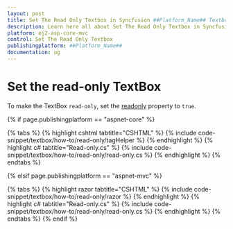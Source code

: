 ```yaml
---
layout: post
title: Set The Read Only Textbox in Syncfusion ##Platform_Name## Textbox Component
description: Learn here all about Set The Read Only Textbox in Syncfusion ##Platform_Name## Textbox component of Syncfusion Essential JS 2 and more.
platform: ej2-asp-core-mvc
control: Set The Read Only Textbox
publishingplatform: ##Platform_Name##
documentation: ug
---
```



# Set the read-only TextBox

To make the TextBox `read-only`, set the [readonly](https://help.syncfusion.com/cr/aspnetcore-js2/syncfusion.ej2.inputs.textbox.html#Syncfusion_EJ2_Inputs_TextBox_Readonly) property to `true`.

{% if page.publishingplatform == "aspnet-core" %}

{% tabs %}
{% highlight cshtml tabtitle="CSHTML" %}
{% include code-snippet/textbox/how-to/read-only/tagHelper %}
{% endhighlight %}
{% highlight c# tabtitle="Read-only.cs" %}
{% include code-snippet/textbox/how-to/read-only/read-only.cs %}
{% endhighlight %}
{% endtabs %}

{% elsif page.publishingplatform == "aspnet-mvc" %}

{% tabs %}
{% highlight razor tabtitle="CSHTML" %}
{% include code-snippet/textbox/how-to/read-only/razor %}
{% endhighlight %}
{% highlight c# tabtitle="Read-only.cs" %}
{% include code-snippet/textbox/how-to/read-only/read-only.cs %}
{% endhighlight %}
{% endtabs %}
{% endif %}


